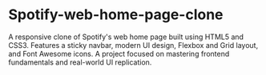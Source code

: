 # Spotify-web-home-page-clone
A responsive clone of Spotify's web home page built using HTML5 and CSS3. Features a sticky navbar, modern UI design, Flexbox and Grid layout, and Font Awesome icons. A project focused on mastering frontend fundamentals and real-world UI replication.
